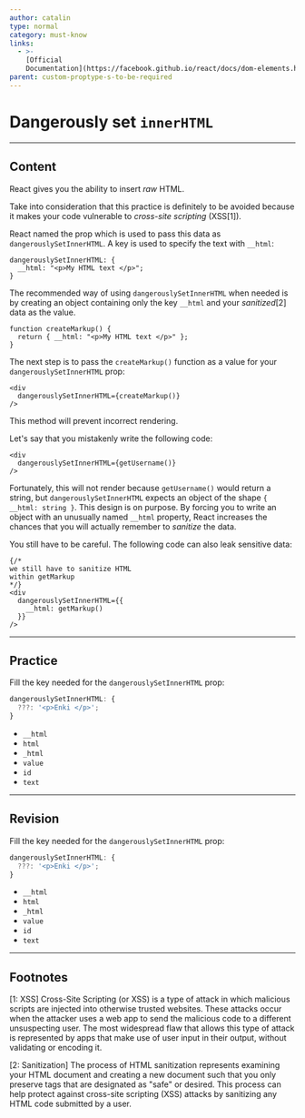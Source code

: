 ```yaml
---
author: catalin
type: normal
category: must-know
links:
  - >-
    [Official
    Documentation](https://facebook.github.io/react/docs/dom-elements.html#dangerouslysetinnerhtml){website}
parent: custom-proptype-s-to-be-required
---
```


# Dangerously set `innerHTML`


---

## Content

React gives you the ability to insert *raw* HTML.

Take into consideration that this practice is definitely to be avoided because it makes your code vulnerable to *cross-site scripting* (XSS[1]).

React named the prop which is used to pass this data as `dangerouslySetInnerHTML`. A key is used to specify the text with `__html`:

```plain-text
dangerouslySetInnerHTML: {
  __html: "<p>My HTML text </p>";
}
```

The recommended way of using `dangerouslySetInnerHTML` when needed is by creating an object containing only the key `__html` and your *sanitized*[2] data as the value.

```plain-text
function createMarkup() {
  return { __html: "<p>My HTML text </p>" };
}
```

The next step is to pass the `createMarkup()` function as a value for your `dangerouslySetInnerHTML` prop:

```plain-text
<div
  dangerouslySetInnerHTML={createMarkup()}
/>
```

This method will prevent incorrect rendering.

Let's say that you mistakenly write the following code:

```plain-text
<div
  dangerouslySetInnerHTML={getUsername()}
/>
```

Fortunately, this will not render because `getUsername()` would return a string, but `dangerouslySetInnerHTML` expects an object of the shape `{ __html: string }`. This design is on purpose. By forcing you to write an object with an unusually named `__html` property, React increases the chances that you will actually remember to *sanitize* the data.

You still have to be careful. The following code can also leak sensitive data:

```plain-text
{/*
we still have to sanitize HTML
within getMarkup 
*/}
<div
  dangerouslySetInnerHTML={{
    __html: getMarkup()
  }}
/>
```


---

## Practice

Fill the key needed for the `dangerouslySetInnerHTML` prop:

```javascript
dangerouslySetInnerHTML: {
  ???: '<p>Enki </p>';
}
```

- `__html`
- `html`
- `_html`
- `value`
- `id`
- `text`


---

## Revision

Fill the key needed for the `dangerouslySetInnerHTML` prop:

```javascript
dangerouslySetInnerHTML: {
  ???: '<p>Enki </p>';
}
```

- `__html`
- `html`
- `_html`
- `value`
- `id`
- `text`


---

## Footnotes

[1: XSS]
Cross-Site Scripting (or XSS) is a type of attack in which malicious scripts are injected into otherwise trusted websites. These attacks occur when the attacker uses a web app to send the malicious code to a different unsuspecting user. The most widespread flaw that allows this type of attack is represented by apps that make use of user input in their output, without validating or encoding it. 

[2: Sanitization]
The process of HTML sanitization represents examining your HTML document and creating a new document such that you only preserve tags that are designated as "safe" or desired. This process can help protect against cross-site scripting (XSS) attacks by sanitizing any HTML code submitted by a user.
 
